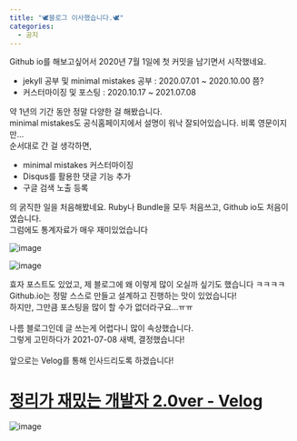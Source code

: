 ```yaml
---
title: "🕊블로그 이사했습니다.🕊"
categories:
  - 공지
---
```


Github io를 해보고싶어서 2020년 7월 1일에 첫 커밋을 남기면서 시작했네요.<br>

- jekyll 공부 및 minimal mistakes 공부 : 2020.07.01 ~ 2020.10.00 쯤?
- 커스터마이징 및 포스팅 : 2020.10.17 ~ 2021.07.08

약 1년의 기간 동안 정말 다양한 걸 해봤습니다.<br>
minimal mistakes도 공식홈페이지에서 설명이 워낙 잘되어있습니다. 비록 영문이지만...<br>
순서대로 간 걸 생각하면,<br>

- minimal mistakes 커스터마이징
- Disqus를 활용한 댓글 기능 추가
- 구글 검색 노출 등록

의 굵직한 일을 처음해봤네요. Ruby나 Bundle을 모두 처음쓰고, Github io도 처음이였습니다.<br>
그럼에도 통계자료가 매우 재미있었습니다<br>

![image](https://user-images.githubusercontent.com/45550607/124869325-0004cf80-dffc-11eb-8905-a71057bc0692.png)

![image](https://user-images.githubusercontent.com/45550607/124869427-29bdf680-dffc-11eb-9c95-ba95e7e7d286.png)

효자 포스트도 있었고, 제 블로그에 왜 이렇게 많이 오실까 싶기도 했습니다 ㅋㅋㅋㅋ<br>
Github.io는 정말 스스로 만들고 설계하고 진행하는 맛이 있었습니다!<br>
하지만, 그만큼 포스팅을 많이 할 수가 없더라구요...ㅠㅠ<br>
<br>
나름 블로그인데 글 쓰는게 어렵다니 많이 속상했습니다.<br>
그렇게 고민하다가 2021-07-08 새벽, 결정했습니다!<br>
<br>
앞으로는 Velog를 통해 인사드리도록 하겠습니다!<br>

# [정리가 재밌는 개발자 2.0ver - Velog](https://velog.io/@eona1301)

![image](https://user-images.githubusercontent.com/45550607/124869977-f5970580-dffc-11eb-986d-6d0ea3e54ebf.png)